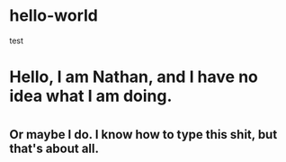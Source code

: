 # hello-world
test
<h1> Hello, I am Nathan, and I have no idea what I am doing. <h1/>
<h2> Or maybe I do.  I know how to type this shit, but that's about all. <h2/>
